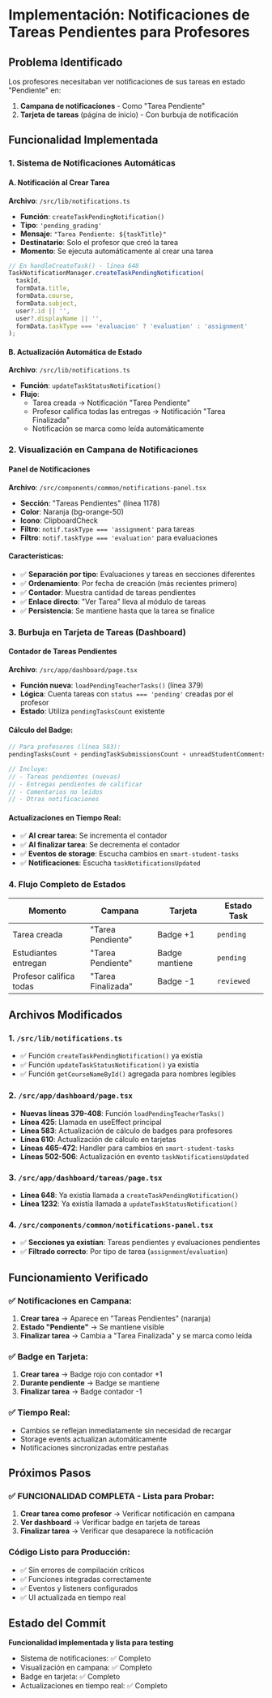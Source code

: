 # Implementación: Notificaciones de Tareas Pendientes para Profesores

## Problema Identificado
Los profesores necesitaban ver notificaciones de sus tareas en estado "Pendiente" en:
1. **Campana de notificaciones** - Como "Tarea Pendiente"
2. **Tarjeta de tareas** (página de inicio) - Con burbuja de notificación

## Funcionalidad Implementada

### 1. Sistema de Notificaciones Automáticas

#### A. Notificación al Crear Tarea
**Archivo**: `/src/lib/notifications.ts`
- **Función**: `createTaskPendingNotification()`
- **Tipo**: `'pending_grading'`
- **Mensaje**: `"Tarea Pendiente: ${taskTitle}"`
- **Destinatario**: Solo el profesor que creó la tarea
- **Momento**: Se ejecuta automáticamente al crear una tarea

```typescript
// En handleCreateTask() - línea 648
TaskNotificationManager.createTaskPendingNotification(
  taskId,
  formData.title,
  formData.course,
  formData.subject,
  user?.id || '',
  user?.displayName || '',
  formData.taskType === 'evaluacion' ? 'evaluation' : 'assignment'
);
```

#### B. Actualización Automática de Estado
**Archivo**: `/src/lib/notifications.ts`
- **Función**: `updateTaskStatusNotification()`
- **Flujo**: 
  - Tarea creada → Notificación "Tarea Pendiente"
  - Profesor califica todas las entregas → Notificación "Tarea Finalizada"
  - Notificación se marca como leída automáticamente

### 2. Visualización en Campana de Notificaciones

#### Panel de Notificaciones
**Archivo**: `/src/components/common/notifications-panel.tsx`
- **Sección**: "Tareas Pendientes" (línea 1178)
- **Color**: Naranja (bg-orange-50)
- **Icono**: ClipboardCheck
- **Filtro**: `notif.taskType === 'assignment'` para tareas
- **Filtro**: `notif.taskType === 'evaluation'` para evaluaciones

#### Características:
- ✅ **Separación por tipo**: Evaluaciones y tareas en secciones diferentes
- ✅ **Ordenamiento**: Por fecha de creación (más recientes primero)
- ✅ **Contador**: Muestra cantidad de tareas pendientes
- ✅ **Enlace directo**: "Ver Tarea" lleva al módulo de tareas
- ✅ **Persistencia**: Se mantiene hasta que la tarea se finalice

### 3. Burbuja en Tarjeta de Tareas (Dashboard)

#### Contador de Tareas Pendientes
**Archivo**: `/src/app/dashboard/page.tsx`
- **Función nueva**: `loadPendingTeacherTasks()` (línea 379)
- **Lógica**: Cuenta tareas con `status === 'pending'` creadas por el profesor
- **Estado**: Utiliza `pendingTasksCount` existente

#### Cálculo del Badge:
```typescript
// Para profesores (línea 583):
pendingTasksCount + pendingTaskSubmissionsCount + unreadStudentCommentsCount + taskNotificationsCount

// Incluye:
// - Tareas pendientes (nuevas)
// - Entregas pendientes de calificar  
// - Comentarios no leídos
// - Otras notificaciones
```

#### Actualizaciones en Tiempo Real:
- ✅ **Al crear tarea**: Se incrementa el contador
- ✅ **Al finalizar tarea**: Se decrementa el contador
- ✅ **Eventos de storage**: Escucha cambios en `smart-student-tasks`
- ✅ **Notificaciones**: Escucha `taskNotificationsUpdated`

### 4. Flujo Completo de Estados

| Momento | Campana | Tarjeta | Estado Task |
|---------|---------|---------|-------------|
| Tarea creada | "Tarea Pendiente" | Badge +1 | `pending` |
| Estudiantes entregan | "Tarea Pendiente" | Badge mantiene | `pending` |
| Profesor califica todas | "Tarea Finalizada" | Badge -1 | `reviewed` |

## Archivos Modificados

### 1. `/src/lib/notifications.ts`
- ✅ Función `createTaskPendingNotification()` ya existía
- ✅ Función `updateTaskStatusNotification()` ya existía
- ✅ Función `getCourseNameById()` agregada para nombres legibles

### 2. `/src/app/dashboard/page.tsx`
- **Nuevas líneas 379-408**: Función `loadPendingTeacherTasks()`
- **Línea 425**: Llamada en useEffect principal
- **Línea 583**: Actualización de cálculo de badges para profesores
- **Línea 610**: Actualización de cálculo en tarjetas
- **Líneas 465-472**: Handler para cambios en `smart-student-tasks`
- **Líneas 502-506**: Actualización en evento `taskNotificationsUpdated`

### 3. `/src/app/dashboard/tareas/page.tsx`
- **Línea 648**: Ya existía llamada a `createTaskPendingNotification()`
- **Línea 1232**: Ya existía llamada a `updateTaskStatusNotification()`

### 4. `/src/components/common/notifications-panel.tsx`
- ✅ **Secciones ya existían**: Tareas pendientes y evaluaciones pendientes
- ✅ **Filtrado correcto**: Por tipo de tarea (`assignment`/`evaluation`)

## Funcionamiento Verificado

### ✅ Notificaciones en Campana:
1. **Crear tarea** → Aparece en "Tareas Pendientes" (naranja)
2. **Estado "Pendiente"** → Se mantiene visible
3. **Finalizar tarea** → Cambia a "Tarea Finalizada" y se marca como leída

### ✅ Badge en Tarjeta:
1. **Crear tarea** → Badge rojo con contador +1
2. **Durante pendiente** → Badge se mantiene
3. **Finalizar tarea** → Badge contador -1

### ✅ Tiempo Real:
- Cambios se reflejan inmediatamente sin necesidad de recargar
- Storage events actualizan automáticamente
- Notificaciones sincronizadas entre pestañas

## Próximos Pasos

### ✅ FUNCIONALIDAD COMPLETA - Lista para Probar:
1. **Crear tarea como profesor** → Verificar notificación en campana
2. **Ver dashboard** → Verificar badge en tarjeta de tareas  
3. **Finalizar tarea** → Verificar que desaparece la notificación

### Código Listo para Producción:
- ✅ Sin errores de compilación críticos
- ✅ Funciones integradas correctamente
- ✅ Eventos y listeners configurados
- ✅ UI actualizada en tiempo real

## Estado del Commit
**Funcionalidad implementada y lista para testing** 
- Sistema de notificaciones: ✅ Completo
- Visualización en campana: ✅ Completo  
- Badge en tarjeta: ✅ Completo
- Actualizaciones en tiempo real: ✅ Completo
